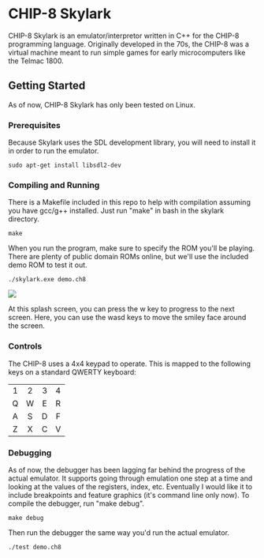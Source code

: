 # CHIP-8 Skylark

<p>
CHIP-8 Skylark is an emulator/interpretor written in C++ for the CHIP-8 programming language.
Originally developed in the 70s, the CHIP-8 was a virtual machine meant to run
simple games for early microcomputers like the Telmac 1800.
</p>

## Getting Started

<p>
As of now, CHIP-8 Skylark has only been tested on Linux.
</p>

### Prerequisites

<p>
Because Skylark uses the SDL development library, you will need to install
it in order to run the emulator.
</p>

```
sudo apt-get install libsdl2-dev
```

### Compiling and Running

<p>
There is a Makefile included in this repo to help with compilation assuming
you have gcc/g++ installed. Just run "make" in bash in the skylark directory.
</p>

```
make
```
<p>
When you run the program, make sure to specify the ROM you'll be playing.
There are plenty of public domain ROMs online, but we'll use the included
demo ROM to test it out.
</p>

```
./skylark.exe demo.ch8
```

<img src="http://i.imgur.com/tOe8RmA.png">

<p>
At this splash screen, you can press the w key to progress to the next screen.
Here, you can use the wasd keys to move the smiley face around the screen.
</p>

### Controls

<p>
The CHIP-8 uses a 4x4 keypad to operate. This is mapped to the following keys on
a standard QWERTY keyboard:
</p>

|   |   |   |   |
|:-:|:-:|:-:|:-:|
| 1 | 2 | 3 | 4 |
| Q | W | E | R |
| A | S | D | F |
| Z | X | C | V |


### Debugging

<p>
As of now, the debugger has been lagging far behind the progress of the
actual emulator. It supports going through emulation one step at a time
and looking at the values of the registers, index, etc. Eventually I would like
it to include breakpoints and feature graphics (it's command line only now). To
compile the debugger, run "make debug".
</p>

```
make debug
```

<p>
Then run the debugger the same way you'd run the actual emulator.
</p>

```
./test demo.ch8
```
